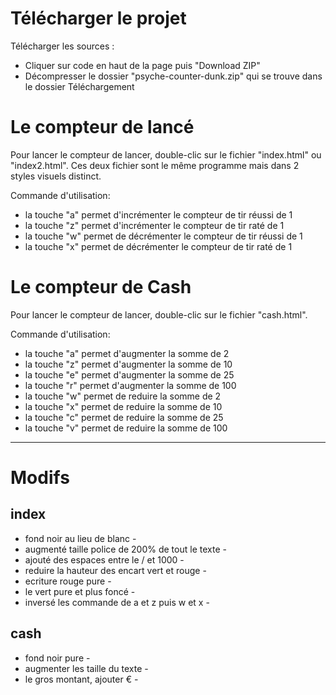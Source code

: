 # Télécharger le projet
Télécharger les sources :
- Cliquer sur code en haut de la page puis "Download ZIP"
- Décompresser le dossier "psyche-counter-dunk.zip" qui se trouve dans le dossier Téléchargement

# Le compteur de lancé
Pour lancer le compteur de lancer, double-clic sur le fichier "index.html" ou "index2.html".
Ces deux fichier sont le même programme mais dans 2 styles visuels distinct.

Commande d'utilisation:
- la touche "a" permet d'incrémenter le compteur de tir réussi de 1
- la touche "z" permet d'incrémenter le compteur de tir raté de 1
- la touche "w" permet de décrémenter le compteur de tir réussi de 1
- la touche "x" permet de décrémenter le compteur de tir raté de 1

# Le compteur de Cash
Pour lancer le compteur de lancer, double-clic sur le fichier "cash.html".

Commande d'utilisation:
- la touche "a" permet d'augmenter la somme de 2
- la touche "z" permet d'augmenter la somme de 10
- la touche "e" permet d'augmenter la somme de 25
- la touche "r" permet d'augmenter la somme de 100
- la touche "w" permet de reduire la somme de 2
- la touche "x" permet de reduire la somme de 10
- la touche "c" permet de reduire la somme de 25
- la touche "v" permet de reduire la somme de 100

---

# Modifs
## index
- fond noir au lieu de blanc -
- augmenté taille police de 200% de tout le texte  -
- ajouté des espaces entre le / et 1000 -
- reduire la hauteur des encart vert et rouge -
- ecriture rouge pure -
- le vert pure et plus foncé -
- inversé les commande de a et z puis w et x -

## cash
- fond noir pure - 
- augmenter les taille du texte -
- le gros montant, ajouter € -
